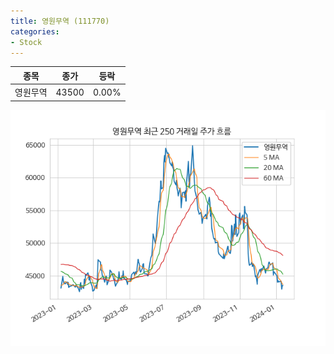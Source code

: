 ```yaml
---
title: 영원무역 (111770)
categories:
- Stock
---
```


|종목|종가|등락|
|----|----|----|
|영원무역|43500|0.00%|

<!-- more -->

![111770](/assets/images/stock/111770.png)